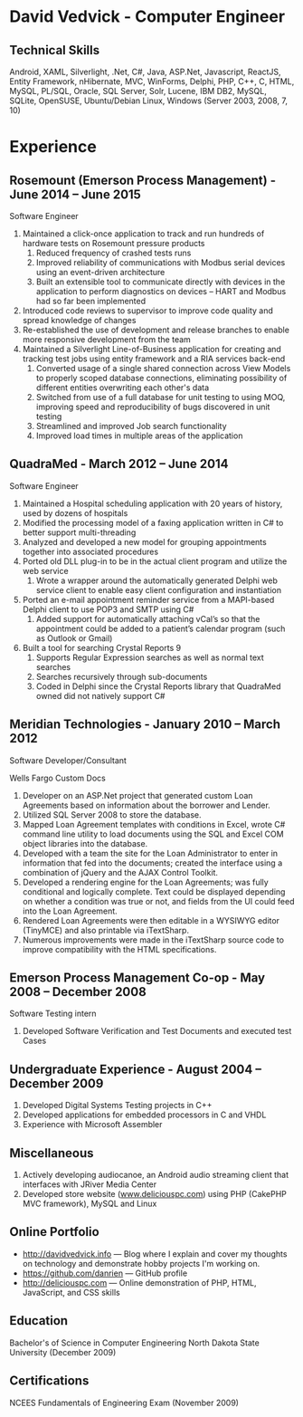 David Vedvick - Computer Engineer
=================================

Technical Skills
----------------
Android, XAML, Silverlight, .Net, C#, Java, ASP.Net, Javascript, ReactJS, Entity Framework, nHibernate, MVC, WinForms, Delphi, PHP, C++, C, HTML, MySQL, PL/SQL, Oracle, SQL Server, Solr, Lucene, IBM DB2, MySQL, SQLite, OpenSUSE, Ubuntu/Debian  Linux, Windows (Server 2003, 2008, 7, 10)


Experience
==========

Rosemount (Emerson Process Management) - June 2014 – June 2015
--------------------------------------
Software Engineer

1. Maintained a click-once application to track and run hundreds of hardware tests on Rosemount pressure products
	1. Reduced frequency of crashed tests runs
	2. Improved reliability of communications with Modbus serial devices using an event-driven architecture
	3. Built an extensible tool to communicate directly with devices in the application to perform diagnostics on devices – HART and Modbus had so far been implemented
2. Introduced code reviews to supervisor to improve code quality and spread knowledge of changes
3. Re-established the use of development and release branches to enable more responsive development from the team
4. Maintained a Silverlight Line-of-Business application for creating and tracking test jobs using entity framework and a RIA services back-end
	1. Converted usage of a single shared connection across View Models to properly scoped database connections, eliminating possibility of different entities overwriting each other's data
	2. Switched from use of a full database for unit testing to using MOQ, improving speed and reproducibility of bugs discovered in unit testing
	3. Streamlined and improved Job search functionality
	4. Improved load times in multiple areas of the application

QuadraMed - March 2012 – June 2014
---------
Software Engineer

1. Maintained a Hospital scheduling application with 20 years of history, used by dozens of hospitals
2. Modified the processing model of a faxing application written in C# to better support multi-threading
3. Analyzed and developed a new model for grouping appointments together into associated procedures
4. Ported old DLL plug-in to be in the actual client program and utilize the web service
	1. Wrote a wrapper around the automatically generated Delphi web service client to enable easy client configuration and instantiation
5. Ported an e-mail appointment reminder service from a MAPI-based Delphi client to use POP3 and SMTP using C#
	1. Added support for automatically attaching vCal’s so that the appointment could be added to a patient’s calendar program (such as Outlook or Gmail)
6. Built a tool for searching Crystal Reports 9
	1. Supports Regular Expression searches as well as normal text searches
	2. Searches recursively through sub-documents
	3. Coded in Delphi since the Crystal Reports library that QuadraMed owned did not natively support C#

Meridian Technologies - January 2010 – March 2012
---------------------
Software Developer/Consultant

Wells Fargo Custom Docs
1. Developer on an ASP.Net project that generated custom Loan Agreements based on information about the borrower and Lender.
2. Utilized SQL Server 2008 to store the database.
3. Mapped Loan Agreement templates with conditions in Excel, wrote C# command line utility to load documents using the SQL and Excel COM object libraries into the database.
4. Developed with a team the site for the Loan Administrator to enter in information that fed into the documents; created the interface using a combination of jQuery and the AJAX Control Toolkit.
5. Developed a rendering engine for the Loan Agreements; was fully conditional and logically complete.  Text could be displayed depending on whether a condition was true or not, and fields from the UI could feed into the Loan Agreement.
6. Rendered Loan Agreements were then editable in a WYSIWYG editor (TinyMCE) and also printable via iTextSharp.
7. Numerous improvements were made in the iTextSharp source code to improve compatibility with the HTML specifications.

Emerson Process Management Co-op - May 2008 – December 2008
--------------------------------
Software Testing intern

1. Developed Software Verification and Test Documents and executed test Cases

Undergraduate Experience - August 2004 – December 2009
------------------------
1. Developed Digital Systems Testing projects in C++
2. Developed applications for embedded processors in C and VHDL
3. Experience with Microsoft Assembler

Miscellaneous
-------------
1. Actively developing audiocanoe, an Android audio streaming client that interfaces with JRiver Media Center
2. Developed store website (www.deliciouspc.com) using PHP (CakePHP MVC framework), MySQL and Linux

Online Portfolio
----------------
* http://davidvedvick.info — Blog where I explain and cover my thoughts on technology and demonstrate hobby projects I'm working on.
* https://github.com/danrien — GitHub profile
* http://deliciouspc.com — Online demonstration of PHP, HTML, JavaScript, and CSS skills

Education
---------
Bachelor's of Science in Computer Engineering   North Dakota State University (December 2009)

Certifications
--------------
NCEES Fundamentals of Engineering Exam (November 2009)
